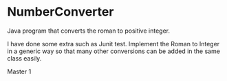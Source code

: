 # NumberConverter
Java program that converts the roman to positive integer. 

I have done some extra such as Junit test. Implement the Roman to Integer in a generic way so that many other 
conversions can be added in the same class easily. 

Master 1